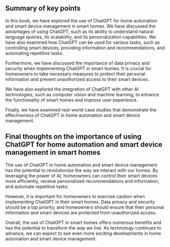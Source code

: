 
Summary of key points
---------------------

In this book, we have explored the use of ChatGPT for home automation and smart device management in smart homes. We have discussed the advantages of using ChatGPT, such as its ability to understand natural language queries, its scalability, and its personalization capabilities. We have also examined how ChatGPT can be used for various tasks, such as controlling smart devices, providing information and recommendations, and automating repetitive tasks.

Furthermore, we have discussed the importance of data privacy and security when implementing ChatGPT in smart homes. It is crucial for homeowners to take necessary measures to protect their personal information and prevent unauthorized access to their smart devices.

We have also explored the integration of ChatGPT with other AI technologies, such as computer vision and machine learning, to enhance the functionality of smart homes and improve user experience.

Finally, we have examined real-world case studies that demonstrate the effectiveness of ChatGPT in home automation and smart device management.

Final thoughts on the importance of using ChatGPT for home automation and smart device management in smart homes
----------------------------------------------------------------------------------------------------------------

The use of ChatGPT in home automation and smart device management has the potential to revolutionize the way we interact with our homes. By leveraging the power of AI, homeowners can control their smart devices more efficiently, receive personalized recommendations and information, and automate repetitive tasks.

However, it is important for homeowners to exercise caution when implementing ChatGPT in their smart homes. Data privacy and security should be a top priority, and homeowners should ensure that their personal information and smart devices are protected from unauthorized access.

Overall, the use of ChatGPT in smart homes offers numerous benefits and has the potential to transform the way we live. As technology continues to advance, we can expect to see even more exciting developments in home automation and smart device management.
